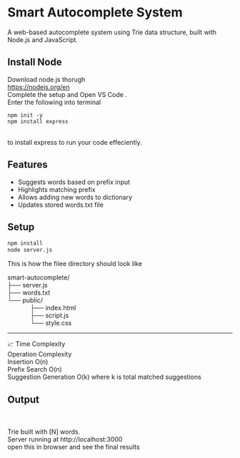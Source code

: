 # Smart Autocomplete System

A web-based autocomplete system using Trie data structure, built with Node.js and JavaScript.


## Install Node
Download node.js thorugh <br>
https://nodejs.org/en
<br>
Complete the setup and Open VS Code .
<br>
Enter the following into terminal <br>
```
npm init -y 
npm install express
```
<br>
to install express to run your code effeciently.
<br>

## Features

- Suggests words based on prefix input
- Highlights matching prefix
- Allows adding new words to dictionary
- Updates stored words.txt file

## Setup

```bash
npm install
node server.js
```

This is how the filee directory should look like
<br>

smart-autocomplete/<br>
├── server.js<br>
├── words.txt<br>
└── public/<br>
&nbsp;&nbsp;&nbsp;&nbsp;&nbsp;&nbsp;&nbsp;&nbsp;&nbsp;&nbsp;&nbsp;&nbsp;   ├── index.html<br>
&nbsp;&nbsp;&nbsp;&nbsp;&nbsp;&nbsp;&nbsp;&nbsp;&nbsp;&nbsp;&nbsp;&nbsp;   ├── script.js<br>
&nbsp;&nbsp;&nbsp;&nbsp;&nbsp;&nbsp;&nbsp;&nbsp;&nbsp;&nbsp;&nbsp;&nbsp;   └── style.css<br>


<hr>
📈 Time Complexity<br>
Operation	Complexity<br>
Insertion	O(n)<br>
Prefix Search	O(n)<br>
Suggestion Generation	O(k) where k is total matched suggestions<br>

## Output 
<br><br>
Trie built with [N] words.
<br>
Server running at http://localhost:3000
<br>
open this in browser and see the final results
